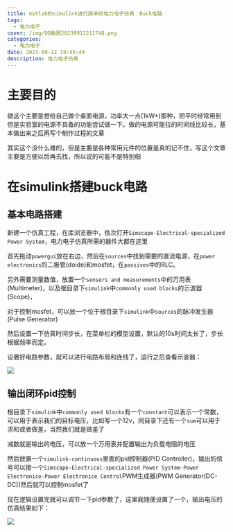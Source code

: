 ```yaml
---
title: matlab的simulink进行简单的电力电子仿真：Buck电路
tags:
  - 电力电子
cover: /img/QQ截图20230912211748.png
categories:
  - 电力电子
date: 2023-09-12 19:45:44
description: 电力电子仿真
---
```

# 主要目的
做这个主要是想给自己做个桌面电源，功率大一点(1kW+)那种，把平时经常用到但是实验室的电源不具备的功能尝试做一下。做的电源可能拉的时间线比较长，基本做出来之后再写个制作过程的文章

其实这个没什么难的，但是主要是各种常用元件的位置是真的记不住，写这个文章主要是方便以后再去找，所以说的可能不是特别细

# 在simulink搭建buck电路
## 基本电路搭建
新建一个仿真工程，在库浏览器中，依次打开`Simscape-Electrical-specialized Power System`，电力电子仿真所需的器件大都在这里

首先拖动`powergui`放在右边，然后在`sources`中找到需要的直流电源，在`power electronics`的二极管(doide)和mosfet，在`passives`中的RLC。

另外需要测量数值，放置一个`sensors and measurements`中的万用表(Multimeter)，以及根目录下`simulink`中`commonly used blocks`的示波器(Scope)，

对于控制mosfet，可以放一个位于根目录下`simulink`中`sources`的脉冲发生器(Pulse Generator)

然后设置一下仿真时间步长，在菜单栏的模型设置，默认的10s时间太长了，步长根据频率而定。

设置好电路参数，就可以进行电路布局和连线了，运行之后查看示波器：

![](QQ截图20230912204255.png)

## 输出闭环pid控制
根目录下`simulink`中`commonly used blocks`有一个`constant`可以表示一个常数，可以用于表示我们的目标电压，比如写一个12v，同目录下还有一个`sum`可以用于求和或者做差，当然我们就是做差了

减数就是输出的电压，可以放一个万用表并配置输出为负载电阻的电压

然后放置一个`simulink-continuous`里面的pid控制器(PID Controller)，输出的信号可以接一个`Simscape-Electrical-specialized Power System-Power Electronice-Power Electronice Control`PWM生成器(PWM Generator(DC-DC))然后就可以控制mosfet了

现在逻辑设置完就可以调节一下pid参数了，这里我随便设置了一个，输出电压的仿真结果如下：

![](QQ截图20230912211748.png)